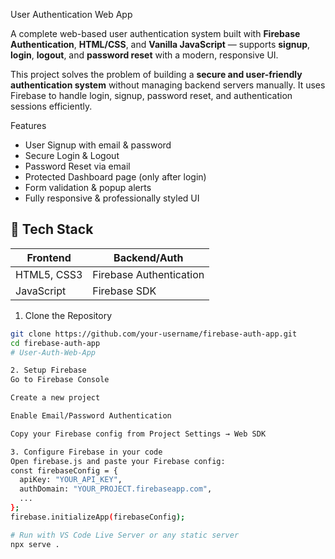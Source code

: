 User Authentication Web App

A complete web-based user authentication system built with **Firebase Authentication**, **HTML/CSS**, and **Vanilla JavaScript** — supports **signup**, **login**, **logout**, and **password reset** with a modern, responsive UI.

 This project solves the problem of building a **secure and user-friendly authentication system** without managing backend servers manually. It uses Firebase to handle login, signup, password reset, and authentication sessions efficiently.


 Features

-  User Signup with email & password
-  Secure Login & Logout
-  Password Reset via email
-  Protected Dashboard page (only after login)
-  Form validation & popup alerts
-  Fully responsive & professionally styled UI


## 🔧 Tech Stack

| Frontend       | Backend/Auth          |
|----------------|------------------------|
| HTML5, CSS3    | Firebase Authentication |
| JavaScript     | Firebase SDK           |


 1. Clone the Repository
```bash
git clone https://github.com/your-username/firebase-auth-app.git
cd firebase-auth-app
# User-Auth-Web-App

2. Setup Firebase
Go to Firebase Console

Create a new project

Enable Email/Password Authentication

Copy your Firebase config from Project Settings → Web SDK

3. Configure Firebase in your code
Open firebase.js and paste your Firebase config:
const firebaseConfig = {
  apiKey: "YOUR_API_KEY",
  authDomain: "YOUR_PROJECT.firebaseapp.com",
  ...
};
firebase.initializeApp(firebaseConfig);

# Run with VS Code Live Server or any static server
npx serve .

